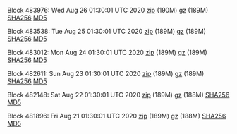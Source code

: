 Block 483976: Wed Aug 26 01:30:01 UTC 2020 [zip](https://files.01coin.io/mainnet/2020-08-26/bootstrap.dat.zip) (190M) [gz](https://files.01coin.io/mainnet/2020-08-26/bootstrap.dat.tar.gz) (189M) [SHA256](https://files.01coin.io/mainnet/2020-08-26/sha256.txt) [MD5](https://files.01coin.io/mainnet/2020-08-26/md5.txt)

Block 483538: Tue Aug 25 01:30:01 UTC 2020 [zip](https://files.01coin.io/mainnet/2020-08-25/bootstrap.dat.zip) (189M) [gz](https://files.01coin.io/mainnet/2020-08-25/bootstrap.dat.tar.gz) (189M) [SHA256](https://files.01coin.io/mainnet/2020-08-25/sha256.txt) [MD5](https://files.01coin.io/mainnet/2020-08-25/md5.txt)

Block 483012: Mon Aug 24 01:30:01 UTC 2020 [zip](https://files.01coin.io/mainnet/2020-08-24/bootstrap.dat.zip) (189M) [gz](https://files.01coin.io/mainnet/2020-08-24/bootstrap.dat.tar.gz) (189M) [SHA256](https://files.01coin.io/mainnet/2020-08-24/sha256.txt) [MD5](https://files.01coin.io/mainnet/2020-08-24/md5.txt)

Block 482611: Sun Aug 23 01:30:01 UTC 2020 [zip](https://files.01coin.io/mainnet/2020-08-23/bootstrap.dat.zip) (189M) [gz](https://files.01coin.io/mainnet/2020-08-23/bootstrap.dat.tar.gz) (189M) [SHA256](https://files.01coin.io/mainnet/2020-08-23/sha256.txt) [MD5](https://files.01coin.io/mainnet/2020-08-23/md5.txt)

Block 482148: Sat Aug 22 01:30:01 UTC 2020 [zip](https://files.01coin.io/mainnet/2020-08-22/bootstrap.dat.zip) (189M) [gz](https://files.01coin.io/mainnet/2020-08-22/bootstrap.dat.tar.gz) (188M) [SHA256](https://files.01coin.io/mainnet/2020-08-22/sha256.txt) [MD5](https://files.01coin.io/mainnet/2020-08-22/md5.txt)

Block 481896: Fri Aug 21 01:30:01 UTC 2020 [zip](https://files.01coin.io/mainnet/2020-08-21/bootstrap.dat.zip) (189M) [gz](https://files.01coin.io/mainnet/2020-08-21/bootstrap.dat.tar.gz) (188M) [SHA256](https://files.01coin.io/mainnet/2020-08-21/sha256.txt) [MD5](https://files.01coin.io/mainnet/2020-08-21/md5.txt)
